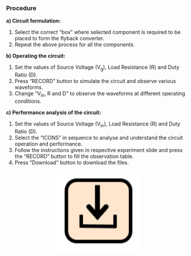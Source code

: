 ### Procedure

**a) Circuit formulation:**
<br>
1.	Select the correct “box” where selected component is required to be placed to form the flyback converter.
2.	Repeat the above process for all the components.

**b) Operating the circuit:**
<br>
1) Set the values of Source Voltage (V<sub>g</sub>), Load Resistance (R) and Duty Ratio (D).<br>
2) Press “RECORD” button to simulate the circuit and observe various waveforms.<br>
3) Change “V<sub>in</sub>, R and D” to observe the waveforms at different operating conditions.<br>

**c) Performance analysis of the circuit:**
 <br>
1) Set the values of Source Voltage (V<sub>in</sub>), Load Resistance (R) and Duty Ratio (D).
2) Select the “ICONS” in sequence to analyse and understand the circuit operation and performance.
3) Follow the instructions given in respective experiment slide and press the “RECORD” button to fill the observation table.
4) Press “Download” button to download the files. <br>
<center>
  <img src="images/proced1.png" height="220px">
</center>

